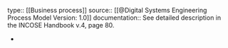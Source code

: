type:: [[Business process]]
source:: [[@Digital Systems Engineering Process Model Version: 1.0]]
documentation:: See detailed description in the INCOSE Handbook v.4, page 80.

-